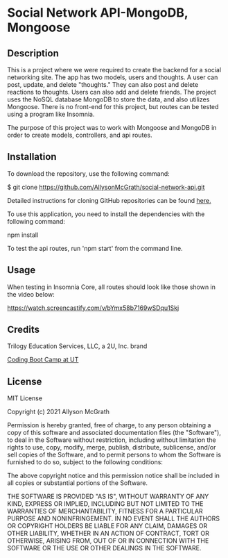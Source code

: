# Social Network API-MongoDB, Mongoose 

## Description

This is a project where we were required to create the backend for a social networking site. The app has two models, users and thoughts. A user can post, update, and delete "thoughts." They can also post and delete reactions to thoughts. Users can also add and delete friends. The project uses the NoSQL database MongoDB to store the data, and also utilizes Mongoose. There is no front-end for this project, but routes can be tested using a program like Insomnia.

The purpose of this project was to work with Mongoose and MongoDB in order to create models, controllers, and api routes.

## Installation

To download the repository, use the following command:

$ git clone https://github.com/AllysonMcGrath/social-network-api.git

Detailed instructions for cloning GitHub repositories can be found [here.](https://docs.github.com/en/github/creating-cloning-and-archiving-repositories/cloning-a-repository-from-github/cloning-a-repository)

To use this application, you need to install the dependencies with the following command:

npm install<br/>

To test the api routes, run 'npm start' from the command line.

## Usage

When testing in Insomnia Core, all routes should look like those shown in the video below:

https://watch.screencastify.com/v/bYmx58b7169wSDqu1Skj

## Credits

Trilogy Education Services, LLC, a 2U, Inc. brand

[Coding Boot Camp at UT](https://github.com/the-Coding-Boot-Camp-at-UT)


## License

MIT License

Copyright (c) 2021 Allyson McGrath

Permission is hereby granted, free of charge, to any person obtaining a copy
of this software and associated documentation files (the "Software"), to deal
in the Software without restriction, including without limitation the rights
to use, copy, modify, merge, publish, distribute, sublicense, and/or sell
copies of the Software, and to permit persons to whom the Software is
furnished to do so, subject to the following conditions:

The above copyright notice and this permission notice shall be included in all
copies or substantial portions of the Software.

THE SOFTWARE IS PROVIDED "AS IS", WITHOUT WARRANTY OF ANY KIND, EXPRESS OR
IMPLIED, INCLUDING BUT NOT LIMITED TO THE WARRANTIES OF MERCHANTABILITY,
FITNESS FOR A PARTICULAR PURPOSE AND NONINFRINGEMENT. IN NO EVENT SHALL THE
AUTHORS OR COPYRIGHT HOLDERS BE LIABLE FOR ANY CLAIM, DAMAGES OR OTHER
LIABILITY, WHETHER IN AN ACTION OF CONTRACT, TORT OR OTHERWISE, ARISING FROM,
OUT OF OR IN CONNECTION WITH THE SOFTWARE OR THE USE OR OTHER DEALINGS IN THE
SOFTWARE.
